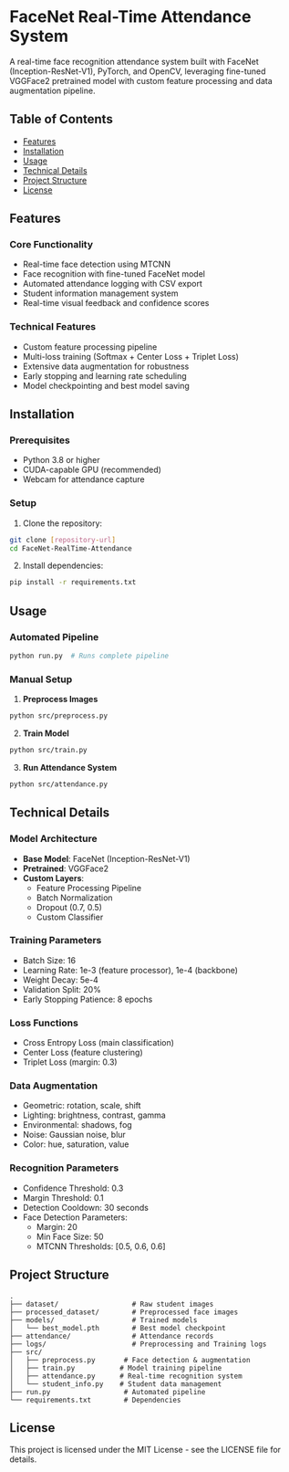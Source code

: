 # FaceNet Real-Time Attendance System

A real-time face recognition attendance system built with FaceNet (Inception-ResNet-V1), PyTorch, and OpenCV, leveraging fine-tuned VGGFace2 pretrained model with custom feature processing and data augmentation pipeline.

## Table of Contents

- [Features](#features)
- [Installation](#installation)
- [Usage](#usage)
- [Technical Details](#technical-details)
- [Project Structure](#project-structure)
- [License](#license)

## Features

### Core Functionality

- Real-time face detection using MTCNN
- Face recognition with fine-tuned FaceNet model
- Automated attendance logging with CSV export
- Student information management system
- Real-time visual feedback and confidence scores

### Technical Features

- Custom feature processing pipeline
- Multi-loss training (Softmax + Center Loss + Triplet Loss)
- Extensive data augmentation for robustness
- Early stopping and learning rate scheduling
- Model checkpointing and best model saving

## Installation

### Prerequisites

- Python 3.8 or higher
- CUDA-capable GPU (recommended)
- Webcam for attendance capture

### Setup

1. Clone the repository:

```bash
git clone [repository-url]
cd FaceNet-RealTime-Attendance
```

2. Install dependencies:

```bash
pip install -r requirements.txt
```

## Usage

### Automated Pipeline

```bash
python run.py  # Runs complete pipeline
```

### Manual Setup

1. **Preprocess Images**

```bash
python src/preprocess.py
```

2. **Train Model**

```bash
python src/train.py
```

3. **Run Attendance System**

```bash
python src/attendance.py
```

## Technical Details

### Model Architecture

- **Base Model**: FaceNet (Inception-ResNet-V1)
- **Pretrained**: VGGFace2
- **Custom Layers**:
  - Feature Processing Pipeline
  - Batch Normalization
  - Dropout (0.7, 0.5)
  - Custom Classifier

### Training Parameters

- Batch Size: 16
- Learning Rate: 1e-3 (feature processor), 1e-4 (backbone)
- Weight Decay: 5e-4
- Validation Split: 20%
- Early Stopping Patience: 8 epochs

### Loss Functions

- Cross Entropy Loss (main classification)
- Center Loss (feature clustering)
- Triplet Loss (margin: 0.3)

### Data Augmentation

- Geometric: rotation, scale, shift
- Lighting: brightness, contrast, gamma
- Environmental: shadows, fog
- Noise: Gaussian noise, blur
- Color: hue, saturation, value

### Recognition Parameters

- Confidence Threshold: 0.3
- Margin Threshold: 0.1
- Detection Cooldown: 30 seconds
- Face Detection Parameters:
  - Margin: 20
  - Min Face Size: 50
  - MTCNN Thresholds: [0.5, 0.6, 0.6]

## Project Structure

```
.
├── dataset/                  # Raw student images
├── processed_dataset/        # Preprocessed face images
├── models/                   # Trained models
│   └── best_model.pth        # Best model checkpoint
├── attendance/               # Attendance records
├── logs/                     # Preprocessing and Training logs
├── src/
│   ├── preprocess.py       # Face detection & augmentation
│   ├── train.py           # Model training pipeline
│   ├── attendance.py      # Real-time recognition system
│   └── student_info.py    # Student data management
├── run.py                  # Automated pipeline
└── requirements.txt        # Dependencies
```

## License

This project is licensed under the MIT License - see the LICENSE file for details.
